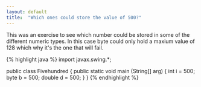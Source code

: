 ```yaml
---
layout: default
title:  "Which ones could store the value of 500?"
---
```

This was an exercise to see which number could be stored in some of the different numeric types. In this case byte could only hold a maxium value of 128 which why it's the one that will fail.

{% highlight java %}
import javax.swing.*;

public class Fivehundred {
	public static void main (String[] arg) {
		int i = 500;
		byte b = 500;
		double d = 500;
	}
}
{% endhighlight %}
